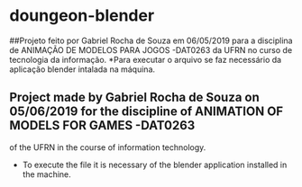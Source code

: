 # doungeon-blender
##Projeto feito por Gabriel Rocha de Souza em 06/05/2019 para a disciplina de ANIMAÇÃO DE MODELOS PARA JOGOS -DAT0263
da UFRN no curso de tecnologia da informação.
*Para executar o arquivo se faz necessário da aplicação blender intalada na máquina.


## Project made by Gabriel Rocha de Souza on 05/06/2019 for the discipline of ANIMATION OF MODELS FOR GAMES -DAT0263
of the UFRN in the course of information technology.
* To execute the file it is necessary of the blender application installed in the machine.
